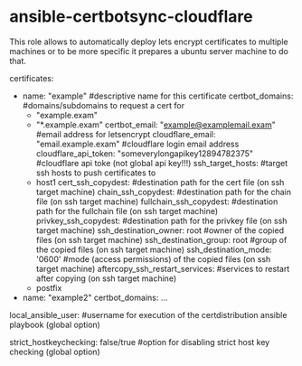 # ansible-certbotsync-cloudflare

This role allows to automatically deploy lets encrypt certificates to multiple machines or to be more specific it prepares a ubuntu server machine to do that.

certificates:
  - name: "example"                                         #descriptive name for this certificate
    certbot_domains:                                        #domains/subdomains to request a cert for
      - "example.exam"
      - "*.example.exam"
    certbot_email: "example@examplemail.exam"               #email address for letsencrypt
    cloudflare_email: "email.example.exam"                  #cloudflare login email address
    cloudflare_api_token: "someverylongapikey12894782375"   #cloudflare api toke (not global api key!!!)
    ssh_target_hosts:                                       #target ssh hosts to push certificates to
      - host1
    cert_ssh_copydest:                                      #destination path for the cert file (on ssh target machine)
    chain_ssh_copydest:                                     #destination path for the chain file (on ssh target machine)
    fullchain_ssh_copydest:                                 #destination path for the fullchain file (on ssh target machine)
    privkey_ssh_copydest:                                   #destination path for the privkey file (on ssh target machine)
    ssh_destination_owner: root                             #owner of the copied files (on ssh target machine)
    ssh_destination_group: root                             #group of the copied files (on ssh target machine)
    ssh_destination_mode: '0600'                            #mode (access permissions) of the copied files (on ssh target machine)
    aftercopy_ssh_restart_services:                         #services to restart after copying (on ssh target machine)
      - postfix
  - name: "example2"
    certbot_domains:
    ...


local_ansible_user:                                         #username for execution of the certdistribution ansible playbook (global option)


strict_hostkeychecking: false/true                          #option for disabling strict host key checking (global option)